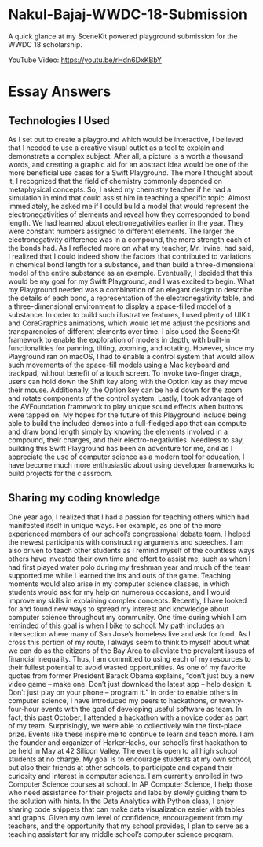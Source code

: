 # Nakul-Bajaj-WWDC-18-Submission
A quick glance at my SceneKit powered playground submission for the WWDC 18 scholarship.

YouTube Video:
https://youtu.be/rHdn6DxKBbY

# Essay Answers

## Technologies I Used

  As I set out to create a playground which would be interactive, I believed that I needed to use a creative visual outlet as a tool to explain and demonstrate a complex subject. After all, a picture is a worth a thousand words, and creating a graphic aid for an abstract idea would be one of the more beneficial use cases for a Swift Playground. The more I thought about it, I recognized that the field of chemistry commonly depended on metaphysical concepts. So, I asked my chemistry teacher if he had a simulation in mind that could assist him in teaching a specific topic.
  Almost immediately, he asked me if I could build a model that would represent the electronegativities of elements and reveal how they corresponded to bond length. We had learned about electronegativities earlier in the year. They were constant numbers assigned to different elements. The larger the electronegativity difference was in a compound, the more strength each of the bonds had. As I reflected more on what my teacher, Mr. Irvine, had said, I realized that I could indeed show the factors that contributed to variations in chemical bond length for a substance, and then build a three-dimensional model of the entire substance as an example.
  Eventually, I decided that this would be my goal for my Swift Playground, and I was excited to begin. What my Playground needed was a combination of an elegant design to describe the details of each bond, a representation of the electronegativity table, and a three-dimensional environment to display a space-filled model of a substance. In order to build such illustrative features, I used plenty of UIKit and CoreGraphics animations, which would let me adjust the positions and transparencies of different elements over time. I also used the SceneKit framework to enable the exploration of models in depth, with built-in functionalities for panning, tilting, zooming, and rotating. However, since my Playground ran on macOS, I had to enable a control system that would allow such movements of the space-fill models using a Mac keyboard and trackpad, without benefit of a touch screen. To invoke two-finger drags, users can hold down the Shift key along with the Option key as they move their mouse. Additionally, the Option key can be held down for the zoom and rotate components of the control system. Lastly, I took advantage of the AVFoundation framework to play unique sound effects when buttons were tapped on.
  My hopes for the future of this Playground include being able to build the included demos into a full-fledged app that can compute and draw bond length simply by knowing the elements involved in a compound, their charges, and their electro-negativities. Needless to say, building this Swift Playground has been an adventure for me, and as I appreciate the use of computer science as a modern tool for education, I have become much more enthusiastic about using developer frameworks to build projects for the classroom.

## Sharing my coding knowledge

  One year ago, I realized that I had a passion for teaching others which had manifested itself in unique ways. For example, as one of the more experienced members of our school’s congressional debate team, I helped the newest participants with constructing arguments and speeches. I am also driven to teach other students as I remind myself of the countless ways others have invested their own time and effort to assist me, such as when I had first played water polo during my freshman year and much of the team supported me while I learned the ins and outs of the game. Teaching moments would also arise in my computer science classes, in which students would ask for my help on numerous occasions, and I would improve my skills in explaining complex concepts. Recently, I have looked for and found new ways to spread my interest and knowledge about computer science throughout my community. 
  One time during which I am reminded of this goal is when I bike to school. My path includes an intersection where many of San Jose’s homeless live and ask for food. As I cross this portion of my route, I always seem to think to myself about what we can do as the citizens of the Bay Area to alleviate the prevalent issues of financial inequality. Thus, I am committed to using each of my resources to their fullest potential to avoid wasted opportunities. 
  As one of my favorite quotes from former President Barack Obama explains, “don’t just buy a new video game – make one. Don’t just download the latest app – help design it. Don’t just play on your phone – program it.” In order to enable others in computer science, I have introduced my peers to hackathons, or twenty-four-hour events with the goal of developing useful software as team. In fact, this past October, I attended a hackathon with a novice coder as part of my team. Surprisingly, we were able to collectively win the first-place prize. Events like these inspire me to continue to learn and teach more. 
  I am the founder and organizer of HarkerHacks, our school’s first hackathon to be held in May at 42 Silicon Valley. The event is open to all high school students at no charge. My goal is to encourage students at my own school, but also their friends at other schools, to participate and expand their curiosity and interest in computer science. 
  I am currently enrolled in two Computer Science courses at school. In AP Computer Science, I help those who need assistance for their projects and labs by slowly guiding them to the solution with hints. In the Data Analytics with Python class, I enjoy sharing code snippets that can make data visualization easier with tables and graphs. Given my own level of confidence, encouragement from my teachers, and the opportunity that my school provides, I plan to serve as a teaching assistant for my middle school’s computer science program.

